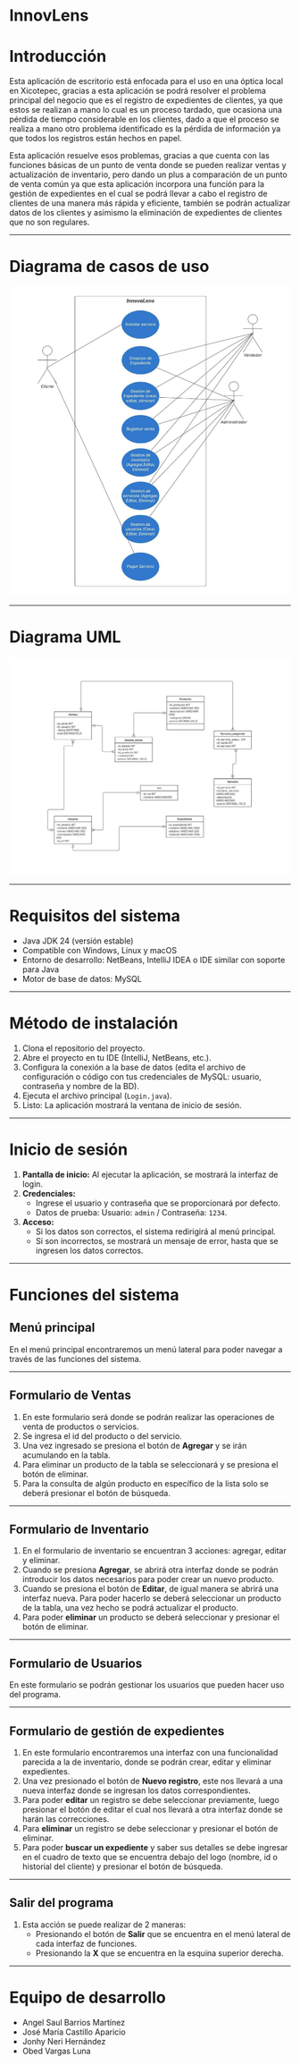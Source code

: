 # InnovLens



# Introducción

Esta aplicación de escritorio está enfocada para el uso en una óptica local en Xicotepec, gracias a esta aplicación se podrá resolver el problema principal del negocio que es el registro de expedientes de clientes, ya que estos se realizan a mano lo cual es un proceso tardado, que ocasiona una pérdida de tiempo considerable en los clientes, dado a que el proceso se realiza a mano otro problema identificado es la pérdida de información ya que todos los registros están hechos en papel.

Esta aplicación resuelve esos problemas, gracias a que cuenta con las funciones básicas de un punto de venta donde se pueden realizar ventas y actualización de inventario, pero dando un plus a comparación de un punto de venta común ya que esta aplicación incorpora una función para la gestión de expedientes en el cual se podrá llevar a cabo el registro de clientes de una manera más rápida y eficiente, también se podrán actualizar datos de los clientes y asimismo la eliminación de expedientes de clientes que no son regulares.

---

# Diagrama de casos de uso

![Diagrama casos de uso](assets/Casosdeuso.jpeg)

---

# Diagrama UML
![Diagrama UML](assets/Diagramauml.jpeg)

---

# Requisitos del sistema

- Java JDK 24 (versión estable)
- Compatible con Windows, Linux y macOS
- Entorno de desarrollo: NetBeans, IntelliJ IDEA o IDE similar con soporte para Java
- Motor de base de datos: MySQL

---

# Método de instalación

1. Clona el repositorio del proyecto.
2. Abre el proyecto en tu IDE (IntelliJ, NetBeans, etc.).
3. Configura la conexión a la base de datos (edita el archivo de configuración o código con tus credenciales de MySQL: usuario, contraseña y nombre de la BD).
4. Ejecuta el archivo principal (`Login.java`).
5. Listo: La aplicación mostrará la ventana de inicio de sesión.

---

# Inicio de sesión

1. **Pantalla de inicio:** Al ejecutar la aplicación, se mostrará la interfaz de login.  
2. **Credenciales:**  
   - Ingrese el usuario y contraseña que se proporcionará por defecto.  
   - Datos de prueba: Usuario: `admin` / Contraseña: `1234`.  
3. **Acceso:**  
   - Si los datos son correctos, el sistema redirigirá al menú principal.  
   - Si son incorrectos, se mostrará un mensaje de error, hasta que se ingresen los datos correctos.

---

# Funciones del sistema

## Menú principal

En el menú principal encontraremos un menú lateral para poder navegar a través de las funciones del sistema.

---

## Formulario de Ventas

1. En este formulario será donde se podrán realizar las operaciones de venta de productos o servicios.
2. Se ingresa el id del producto o del servicio.
3. Una vez ingresado se presiona el botón de **Agregar** y se irán acumulando en la tabla.
4. Para eliminar un producto de la tabla se seleccionará y se presiona el botón de eliminar.
5. Para la consulta de algún producto en específico de la lista solo se deberá presionar el botón de búsqueda.

---

## Formulario de Inventario

1. En el formulario de inventario se encuentran 3 acciones: agregar, editar y eliminar.
2. Cuando se presiona **Agregar**, se abrirá otra interfaz donde se podrán introducir los datos necesarios para poder crear un nuevo producto.
3. Cuando se presiona el botón de **Editar**, de igual manera se abrirá una interfaz nueva. Para poder hacerlo se deberá seleccionar un producto de la tabla, una vez hecho se podrá actualizar el producto.
4. Para poder **eliminar** un producto se deberá seleccionar y presionar el botón de eliminar.

---

## Formulario de Usuarios

En este formulario se podrán gestionar los usuarios que pueden hacer uso del programa.

---

## Formulario de gestión de expedientes

1. En este formulario encontraremos una interfaz con una funcionalidad parecida a la de inventario, donde se podrán crear, editar y eliminar expedientes.
2. Una vez presionado el botón de **Nuevo registro**, este nos llevará a una nueva interfaz donde se ingresan los datos correspondientes.
3. Para poder **editar** un registro se debe seleccionar previamente, luego presionar el botón de editar el cual nos llevará a otra interfaz donde se harán las correcciones.
4. Para **eliminar** un registro se debe seleccionar y presionar el botón de eliminar.
5. Para poder **buscar un expediente** y saber sus detalles se debe ingresar en el cuadro de texto que se encuentra debajo del logo (nombre, id o historial del cliente) y presionar el botón de búsqueda.

---

## Salir del programa

1. Esta acción se puede realizar de 2 maneras:
   - Presionando el botón de **Salir** que se encuentra en el menú lateral de cada interfaz de funciones.  
   - Presionando la **X** que se encuentra en la esquina superior derecha.  

---

# Equipo de desarrollo

- Angel Saul Barrios Martínez
- José María Castillo Aparicio
- Jonhy Neri Hernández
- Obed Vargas Luna


